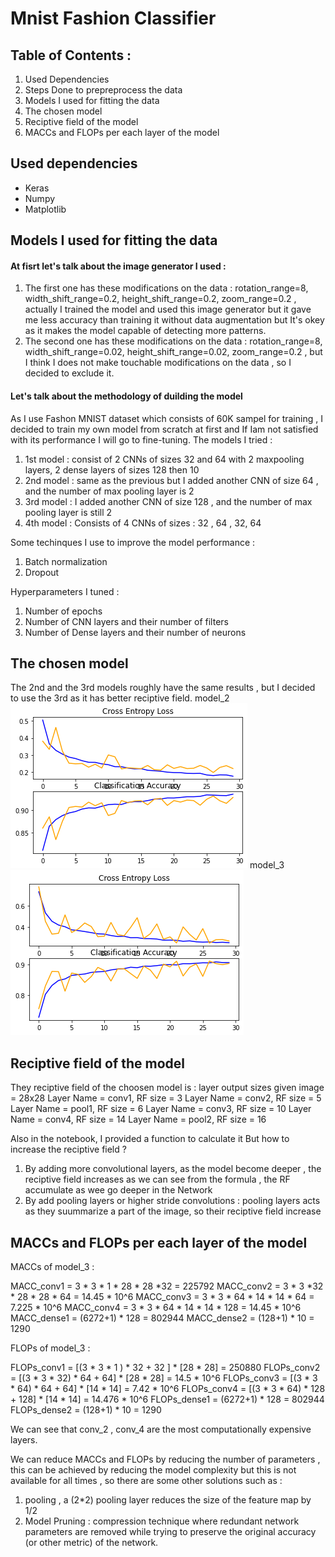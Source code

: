 # Mnist Fashion Classifier
## Table of Contents : 
1. Used Dependencies 
2. Steps Done to prepreprocess the data 
3. Models I used for fitting the data
4. The chosen model 
5. Reciptive field of the model
6. MACCs and FLOPs per each layer of the model

## Used dependencies 
- Keras
- Numpy
- Matplotlib

## Models I used for fitting the data
#### At fisrt let's talk about the image generator I used :
1. The first one has these modifications on the data : rotation_range=8, width_shift_range=0.2, height_shift_range=0.2, zoom_range=0.2 , actually I trained the model and used this image generator but it gave me less accuracy than training it without data augmentation but It's okey as it makes the model capable of detecting more patterns.
2. The second one has these modifications on the data : rotation_range=8, width_shift_range=0.02, height_shift_range=0.02, zoom_range=0.2  , but I think I does not make touchable modifications on the data , so I decided to exclude it.
#### Let's talk about the methodology of duilding the model
As I use Fashon MNIST dataset which consists of 60K sampel for training , I decided to train my own model from scratch at first and If Iam not satisfied with its performance I will go to fine-tuning.
The models I tried :
1. 1st model : consist of 2 CNNs of sizes 32 and 64 with 2 maxpooling layers, 2 dense layers of sizes 128 then 10 
2. 2nd model : same as the previous but I added another CNN of size 64 , and the number of max pooling layer is 2
3. 3rd model : I added another CNN of size 128 , and the number of max pooling layer is still 2
4. 4th model : Consists of 4 CNNs of sizes : 32 , 64 , 32, 64

Some techinques I use to improve the model performance :
1. Batch normalization
2. Dropout

Hyperparameters I tuned :
1. Number of epochs
2. Number of CNN layers and their number of filters
3. Number of Dense layers and their number of neurons

## The chosen model
The 2nd and the 3rd models roughly have the same results , but I decided to use the 3rd as it has better reciptive field.
model_2
![model_2](https://github.com/AhmedElgamiel/MnistClassifier/blob/main/hist2.png)
model_3
![model_3](https://github.com/AhmedElgamiel/MnistClassifier/blob/main/hist3.png)

## Reciptive field of the model
They reciptive field of the choosen model is :
layer output sizes given image = 28x28
Layer Name = conv1,  RF size =   3
Layer Name = conv2,  RF size =   5
Layer Name = pool1,  RF size =   6
Layer Name = conv3,  RF size =  10
Layer Name = conv4,  RF size =  14
Layer Name = pool2,  RF size =  16

Also in the notebook, I provided a function to calculate it
But how to increase the reciptive field ?
1. By adding more convolutional layers, as the model become deeper , the reciptive field increases as we can see from the formula , the RF accumulate as wee go deeper in the Network
2. By add pooling layers or higher stride convolutions : pooling layers acts as they suummarize a part of the image, so their reciptive field increase

## MACCs and FLOPs per each layer of the model
MACCs of model_3 :

MACC_conv1 = 3 * 3 * 1 * 28 * 28 *32 = 225792
MACC_conv2 = 3 * 3 *32 * 28 * 28 * 64 = 14.45 * 10^6
MACC_conv3 = 3 * 3 * 64 * 14 * 14 * 64 = 7.225 * 10^6
MACC_conv4 = 3 * 3 * 64 * 14 * 14 * 128 = 14.45 * 10^6
MACC_dense1 = (6272+1) * 128 = 802944
MACC_dense2 = (128+1) * 10 = 1290

FLOPs of model_3 :

FLOPs_conv1 = [(3 * 3 * 1 ) * 32 + 32 ] * [28 * 28] = 250880
FLOPs_conv2 = [(3 * 3 * 32) * 64 + 64] * [28 * 28] = 14.5 * 10^6
FLOPs_conv3 = [(3 * 3 * 64) * 64 + 64] * [14 * 14] = 7.42 * 10^6
FLOPs_conv4 = [(3 * 3 * 64) * 128 + 128] * [14 * 14] = 14.476 * 10^6
FLOPs_dense1 = (6272+1) * 128 = 802944
FLOPs_dense2 = (128+1) * 10 = 1290

We can see that conv_2 , conv_4 are the most computationally expensive layers.

We can reduce MACCs and FLOPs by reducing the number of parameters , this can be achieved by reducing the model complexity but this is not available for all times , so there are some other solutions such as : 

1. pooling , a (2*2) pooling layer reduces the size of the feature map by 1/2
2. Model Pruning :  compression technique where redundant network parameters are removed while trying to preserve the original accuracy (or other metric) of the network.







